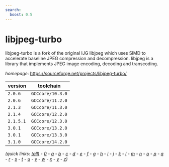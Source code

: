 ```yaml
---
search:
  boost: 0.5
---
```

# libjpeg-turbo

libjpeg-turbo is a fork of the original IJG libjpeg which uses SIMD to  accelerate baseline JPEG compression and decompression. libjpeg is a library  that implements JPEG image encoding, decoding and transcoding.

*homepage*: <https://sourceforge.net/projects/libjpeg-turbo/>

version | toolchain
--------|----------
``2.0.6`` | ``GCCcore/10.3.0``
``2.0.6`` | ``GCCcore/11.2.0``
``2.1.3`` | ``GCCcore/11.3.0``
``2.1.4`` | ``GCCcore/12.2.0``
``2.1.5.1`` | ``GCCcore/12.3.0``
``3.0.1`` | ``GCCcore/13.2.0``
``3.0.1`` | ``GCCcore/13.3.0``
``3.1.0`` | ``GCCcore/14.2.0``


*(quick links: [(all)](../index.md) - [0](../0/index.md) - [a](../a/index.md) - [b](../b/index.md) - [c](../c/index.md) - [d](../d/index.md) - [e](../e/index.md) - [f](../f/index.md) - [g](../g/index.md) - [h](../h/index.md) - [i](../i/index.md) - [j](../j/index.md) - [k](../k/index.md) - [l](../l/index.md) - [m](../m/index.md) - [n](../n/index.md) - [o](../o/index.md) - [p](../p/index.md) - [q](../q/index.md) - [r](../r/index.md) - [s](../s/index.md) - [t](../t/index.md) - [u](../u/index.md) - [v](../v/index.md) - [w](../w/index.md) - [x](../x/index.md) - [y](../y/index.md) - [z](../z/index.md))*

